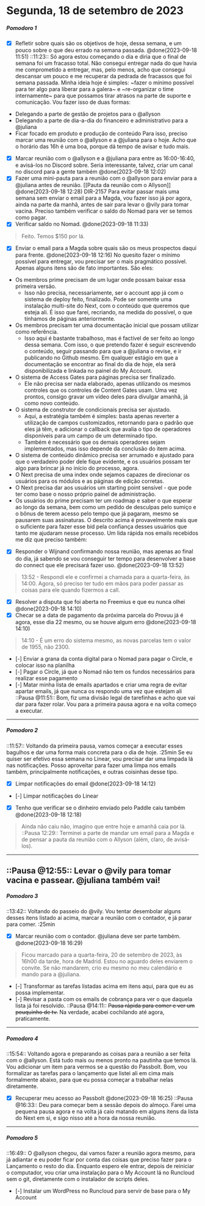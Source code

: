 # Segunda, 18 de setembro de 2023
##### Pomodoro 1
- [x] Refletir sobre quais são os objetivos de hoje, dessa semana, e um pouco sobre o que deu errado na semana passada. @done(2023-09-18 11:51)
::11:23:: Só agora estou começando o dia e diria que o final de semana foi um fracasso total. Não consegui entregar nada do que havia me comprometido a entregar, mas, pelo menos, acho que consegui descansar um pouco e me recuperar da pedrada de fracassos que foi semana passada.
Minha ideia hoje é simples: ~fazer o mínimo possível para ter algo para liberar para a galera~ e ~re-organizar o time internamente~ para que possamos tirar atrasos na parte de suporte e comunicação.
Vou fazer isso de duas formas:
- Delegando a parte de gestão de projetos para o @allyson
- Delegando a parte de dia-a-dia do financeiro e administrativo para a @juliana
- Ficar focado em produto e produção de conteúdo
Para isso, preciso marcar uma reunião com o @allyson e a @juliana para o hoje. Acho que o horário das 16h é uma boa, porque dá tempo de avisar e tudo mais.
- [x] Marcar reunião com o @allyson e a @juliana para entre as 16:00-16:40, e avisá-los no Discord sobre. Seria interessante, talvez, criar um canal no discord para a gente também @done(2023-09-18 12:02)
- [x] Fazer uma mini-pauta para a reunião com o @allyson para enviar para a @juliana antes de reunião. [[Pauta da reunião com o Allyson]] @done(2023-09-18 12:28) DIR-2157
Para evitar passar mais uma semana sem enviar o email para a Magda, vou fazer isso já por agora, ainda na parte da manhã, antes de sair para levar o @vily para tomar vacina. Preciso também verificar o saldo do Nomad para ver se temos como pagar.
- [x] Verificar saldo no Nomad. @done(2023-09-18 11:33)
> Feito. Temos $150 por lá.
- [x] Enviar o email para a Magda sobre quais são os meus prospectos daqui para frente. @done(2023-09-18 12:16)
No quesito fazer o mínimo possível para entregar, vou precisar ser o mais pragmático possível. Apenas alguns itens são de fato importantes.
São eles:
- Os membros prime precisam de um lugar onde possam baixar essa primeira versão.
	- Isso não precisa, necessariamente, ser o account app já com o sistema de deploy feito, finalizado. Pode ser somente uma instalação multi-site do Next, com o conteúdo que queremos que esteja ali. É isso que farei, recriando, na medida do possível, o que tínhamos de páginas anteriormente.
- Os membros precisam ter uma documentação inicial que possam utilizar como referência.
	- Isso aqui é bastante trabalhoso, mas é factível de ser feito ao longo dessa semana. Com isso, o que pretendo fazer é seguir escrevendo o conteúdo, seguir passando para que a @juliana o revise, e ir publicando no Github mesmo. Em qualquer estágio em que a documentação se encontrar ao final do dia de hoje, ela será disponibilizada e linkada no painel do My Account.
- O sistema de Access Gates para páginas precisa ser finalizado.
	- Ele não precisa ser nada elaborado, apenas utilizando os mesmos controles que os controles de Content Gates usam. Uma vez prontos, consigo gravar um vídeo deles para divulgar amanhã, já como novo conteúdo.
- O sistema de construtor de condicionais precisa ser ajustado.
	- Aqui, a estratégia também é simples: basta apenas reverter a utilização de campos customizados, retornando para o padrão que eles já têm, e adicionar o callback que avalia o tipo de operadores disponíveis para um campo de um determinado tipo. 
	- Também é necessário que os demais operadores sejam implementados, mas isso depende da conclusão do item acima.
- O sistema de conteúdo dinâmico precisa ser arrumado e ajustado para que o verdadeiro poder dele fique evidente, e os usuários possam ter algo para brincar já no início do processo, agora.
- O Next precisa de uma index onde sejamos capazes de direcionar os usuários para os módulos e as páginas de edição corretas.
- O Next precisa dar aos usuários um starting point sensível - que pode ter como base o nosso próprio painel de administração.
- Os usuários do prime precisam ter um roadmap e saber o que esperar ao longo da semana, bem como um pedido de desculpas pelo sumiço e o bônus de terem acesso pelo tempo que já pagaram, mesmo se pausarem suas assinaturas.
O descrito acima é provavelmente mais que o suficiente para fazer esse bid pela confiança desses usuários que tanto me ajudaram nesse processo.
Um lida rápida nos emails recebidos me diz que preciso também:
- [x] Responder o Wijnand confirmando nossa reunião, mas apenas ao final do dia, já sabendo se vou conseguir ter tempo para desenvolver a base do connect que ele precisará fazer uso. @done(2023-09-18 13:52)
> 13:52 -  Respondi ele e confirmei a chamada para a quarta-feira, às 14:00. Agora, só preciso ter tudo em mãos para poder passar as coisas para ele quando fizermos a call.
- [x] Resolver a disputa que foi aberta no Freemius e que eu nunca olhei @done(2023-09-18 14:10)
- [x] Checar se a data de pagamento da próxima parcela do Provuu já é agora, esse dia 22 mesmo, ou se houve algum erro @done(2023-09-18 14:10)
> 14:10 - É um erro do sistema mesmo, as novas parcelas tem o valor de 1955, não 2300.
- [-] Enviar a grana da conta digital para o Nomad para pagar o Circle, e colocar isso na planilha
- [-] Pagar o Circle, já que o Nomad não tem os fundos necessários para realizar esse pagamento
- [-] Matar minha lista de emails apartados e criar uma regra de evitar apartar emails, já que nunca os respondo uma vez que estejam ali
::Pausa @11:51:: Bom, fiz uma divisão legal de tarefinhas e acho que vai dar para fazer rolar. Vou para a primeira pausa agora e na volta começo a executar.
---
##### Pomodoro 2
::11:57:: Voltando da primeira pausa, vamos começar a executar esses bagulhos e dar uma forma mais concreta para o dia de hoje. :25min
Se eu quiser ser efetivo essa semana no Linear, vou precisar dar uma limpada lá nas notificações. Posso aproveitar para fazer uma limpa nos emails também, principalmente notificações, e outras coisinhas desse tipo.
- [x] Limpar notificações do email @done(2023-09-18 14:12)
- [-] Limpar notificações do Linear
- [x] Tenho que verificar se o dinheiro enviado pelo Paddle caiu também @done(2023-09-18 12:18)
> Ainda não caiu não, imagino que entre hoje e amanhã caia por lá.
::Pausa 12:29:: Terminei a parte de mandar um email para a Magda e de pensar a pauta da reunião com o Allyson (além, claro, de avisá-los).
---
::Pausa @12:55:: Levar o @vily para tomar vacina e passear. @juliana também vai!
---
##### Pomodoro 3
::13:42:: Voltando do passeio do @vily. Vou tentar desembolar alguns desses itens listado ai acima, marcar a reunião com o contador, e já parar para comer. :25min
- [x] Marcar reunião com o contador. @juliana deve ser parte também. @done(2023-09-18 16:29)
> Ficou marcado para a quarta-feira, 20 de setembro de 2023, às 16h00 da tarde, hora de Madrid. Estou no aguardo deles enviarem o convite. Se não mandarem, crio eu mesmo no meu calendário e mando para a @juliana.
- [-] Transformar as tarefas listadas acima em itens aqui, para que eu as possa implementar.
- [-] Revisar a pasta com os emails de cobrança para ver o que daquela lista já foi resolvido.
::Pausa @14:11:: ~~Pausa rápida para comer e ver um pouquinho de tv.~~ Na verdade, acabei cochilando até agora, praticamente.
---
##### Pomodoro 4
::15:54:: Voltando agora e preparando as coisas para a reunião a ser feita com o @allyson. Está tudo mais ou menos pronto na pautinha que temos lá. Vou adicionar um item para vermos se a questão do Passbolt.
Bom, vou formalizar as tarefas para o lançamento que listei ali em cima mais formalmente abaixo, para que eu possa começar a trabalhar nelas diretamente.
- [x] Recuperar meu acesso ao Passbolt @done(2023-09-18 16:25)
::Pausa @16:33:: Deu para começar bem a sessão depois do almoço. Farei uma pequena pausa agora e na volta já caio matando em alguns itens da lista do Next em si, e sigo nisso até a hora da nossa reunião.
---
##### Pomodoro 5
::16:49:: O @allyson chegou, dai vamos fazer a reunião agora mesmo, para já adiantar e eu poder ficar por conta das coisas que preciso fazer para o Lançamento o resto do dia.
Enquanto espero ele entrar, depois de reiniciar o computador, vou criar uma instalação para o My Account lá no Runcloud sem o git, diretamente com o instalador de scripts deles.
- [-] Instalar um WordPress no Runcloud para servir de base para o My Account